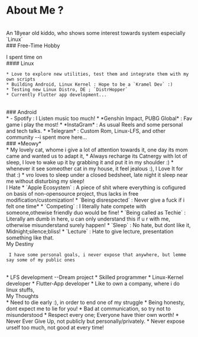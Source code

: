 # About Me ?
<br>
An 18year old kiddo, who shows some interest towards system especially `Linux`
<br>
### Free-Time Hobby

I spent time on
<br>
	#### Linux

	* Love to explore new utilities, test them and integrate them with my own scripts
	* Building Android, Linux Kernel : Hope to be a `Kramel Dev` :)
	* Testing new Linux Distro, DE ; `DistrHopper`
	* Currently Flutter app development...
<br>
	### Android
<br>
	* - Spotify : I Listen music too much! <MnM Fan!>
	* *Genshin Impact, PUBG Global* : Fav game i play the most!
	* *InstaGram* : As usual Reels and some personal and tech talks.
	* *Telegram* : Custom Rom, Linux-LFS, and other community --i spent more here...
<br>
	### *Meowy*
<br>
	* My lovely cat, whome i give a lot of attention towards it, one day its mom came and wanted us to adapt it, 
	* Always recharge its Catnergy with lot of sleep, I love to wake up it by grabbing it and put it in  my shoulder :)
	* whenever it see someother cat in my house, it feel jealous :), I Love It for that :)
	* vro loves to sleep under a closed bedsheet, late night it sleep near me without disturbing my sleep!
<br>
I Hate
	* `Apple Ecosystem` : A piece of shit where everything is cofigured on basis of non-opensource project,
thus lacks in free modification/customization!
	* `Being disrespected` : Never give a fuck if i felt one time*
	* `Competing` : I literally hate compete with someone,othewise friendly duo would be fine!
	* `Being called as Techie` : Literally am dumb in here, u can only understand this if u r with me, otherwise misunderstand surely happen!
	* `Sleep` : No hate, but dont like it, Midnight;silence;bliss!
	* `Lecture` : Hate to give lecture, presentation something like that.
<br>
My Destiny

	 I have some personal goals, i never expose that anywhere, but lemme say some of my public ones
<br>
	* LFS development --Dream project
	* Skilled programmer
	* Linux-Kernel developer
	* Flutter-App developer
	* Like to own a company, where i do linux stuffs,
<br>
My Thoughts
<br>
	* Need to die early :), in order to end one of my struggle
	* Being honesty, dont expect me to lie for you!
	* Bad at communication, so try not to misunderstood
	* Respect every one; Everyone have thier own worth!
	* Never Ever Give Up, not publicly but personally/privately.
	* Never expose urself too much, not good at every time!


